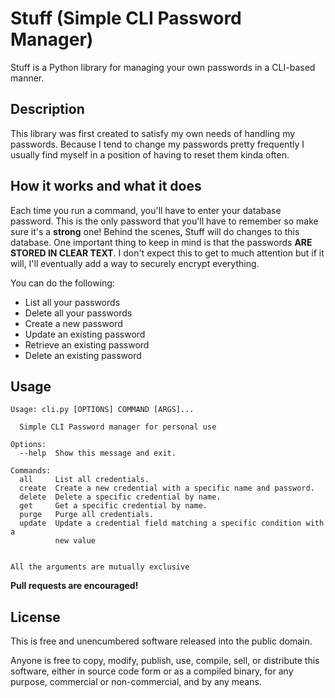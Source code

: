 Stuff (Simple CLI Password Manager)
=======================

Stuff is a Python library for managing your own passwords in a CLI-based manner.


## Description

This library was first created to satisfy my own needs of handling my passwords. Because
I tend to change my passwords pretty frequently I usually find myself in a position of 
having to reset them kinda often.


## How it works and what it does

Each time you run a command, you'll have to enter your database password. This is the only
password that you'll have to remember so make sure it's a **strong** one! Behind the
scenes, Stuff will do changes to this database. One important thing to keep in mind is
that the passwords **ARE STORED IN CLEAR TEXT**. I don't expect this to get to much
attention but if it will, I'll eventually add a way to securely encrypt everything.

You can do the following:

* List all your passwords
* Delete all your passwords
* Create a new password
* Update an existing password
* Retrieve an existing password
* Delete an existing password


## Usage

```shell script
Usage: cli.py [OPTIONS] COMMAND [ARGS]...

  Simple CLI Password manager for personal use

Options:
  --help  Show this message and exit.

Commands:
  all     List all credentials.
  create  Create a new credential with a specific name and password.
  delete  Delete a specific credential by name.
  get     Get a specific credential by name.
  purge   Purge all credentials.
  update  Update a credential field matching a specific condition with a
          new value


All the arguments are mutually exclusive
```

**Pull requests are encouraged!**

License
-------

This is free and unencumbered software released into the public domain.

Anyone is free to copy, modify, publish, use, compile, sell, or
distribute this software, either in source code form or as a compiled
binary, for any purpose, commercial or non-commercial, and by any means.